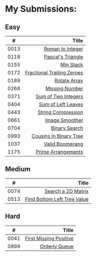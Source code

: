 # My Submissions:

## Easy
\#	| Title	
------	| ------:
 0013 |	[Roman to Integer][0013]
 0118 |	[Pascal's Triangle][0118]
 0155 | [Min Stack][0155]
 0172 |	[Fractional Trailing Zeroes][0172]
 0189 |	[Rotate Array][0189]
 0268 |	[Missing Number][0268]
 0371 |	[Sum of Two Integers][0371]
 0404 |	[Sum of Left Leaves][0404]
 0443 |	[String Compression][0443]
 0661 |	[Image Smoother][0661]
 0704 |	[Binary Search][0704]
 0993 | [Cousins in Binary Tree][0993]
 1037 |	[Valid Boomerang][1037]
 1175 |	[Prime Arrangements][1175]

## Medium
\#	| Title	
------	| ------:
 0074 |	[Search a 2D Matrix][0074] 
 0513 |	[Find Bottom Left Tree Value][0513] 

## Hard
\#	| Title	
------	| ------:
 0041 |	[First Missing Positive][0041] 
 0899 |	[Orderly Queue][0899]

[0013]: ./easy/13
[0118]: ./easy/118
[0155]: ./easy/155
[0172]: ./easy/172
[0189]: ./easy/189
[0268]: ./easy/268
[0371]: ./easy/371
[0404]: ./easy/404
[0443]: ./easy/443
[0661]: ./easy/661
[0704]: ./easy/704
[0993]: ./easy/993
[1037]: ./easy/1037
[1175]: ./easy/1175

[0074]: ./medium/74
[0513]: ./medium/513

[0041]: ./hard/41
[0899]: ./hard/899
